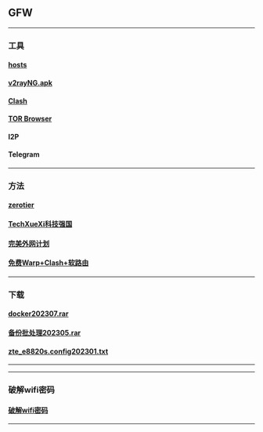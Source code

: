 ## GFW
----------------------------------------------------------------

### 工具

#### [hosts](https://mokk731.github.io/txt/hosts.txt)


#### [v2rayNG.apk](https://mokk731.github.io/apk/v2rayNG_v1.6.28_202201.apk)


#### [Clash](https://mokk731.github.io/txt/Clash.txt)

#### [TOR Browser](https://www.torproject.org/zh-CN/)

#### I2P

#### Telegram

--------------------------------------------------------------------------

### 方法

#### [zerotier](https://mokk731.github.io/md/zerotier)

#### [TechXueXi科技强国](https://mokk731.github.io/md/xxqg)

#### [完美外网计划](https://mokk731.github.io/txt/完美外网计划.txt)

#### [免费Warp+Clash+软路由](https://mokk731.github.io/txt/Warp+Clash+router.txt)

--------------------------------------------------------------------------

### 下载

#### [docker202307.rar](https://mokk731.github.io/ziprar/docker202307.rar)

#### [备份批处理202305.rar](https://mokk731.github.io/ziprar/备份批处理202305.rar)

#### [zte_e8820s.config202301.txt](https://mokk731.github.io/txt/zte_e8820s.config202301.txt)


--------------------------------------------------------------------------


--------------------------------------------------------------------------

### 破解wifi密码

#### [破解wifi密码](https://mokk731.github.io/txt/破解wifi密码.txt)


--------------------------------------------------------------------------

